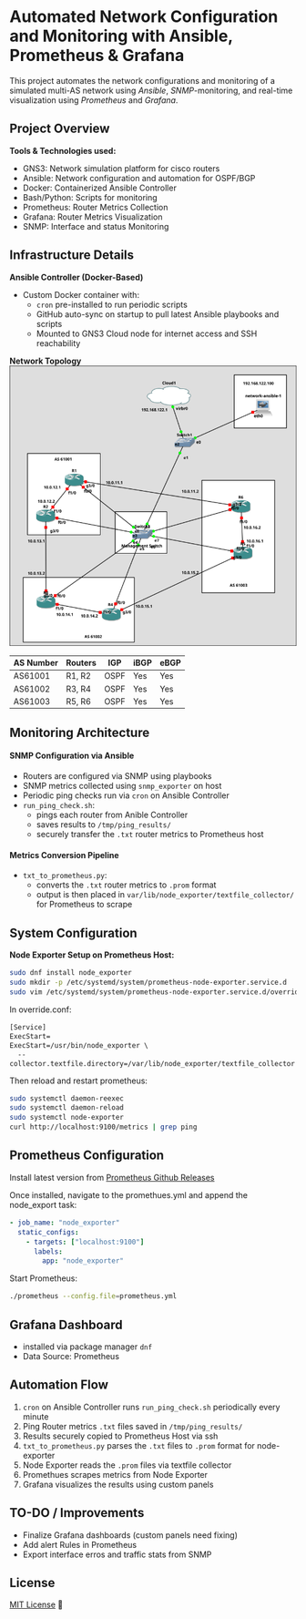 # Automated Network Configuration and Monitoring with Ansible, Prometheus & Grafana
This project automates the network configurations and monitoring of a simulated multi-AS network using *Ansible*, *SNMP*-monitoring, and real-time visualization using *Prometheus* and *Grafana*.

## Project Overview
**Tools & Technologies used:**
- GNS3: Network simulation platform for cisco routers
- Ansible: Network configuration and automation for OSPF/BGP
- Docker: Containerized Ansible Controller
- Bash/Python: Scripts for monitoring
- Prometheus: Router Metrics Collection
- Grafana: Router Metrics Visualization
- SNMP: Interface and status Monitoring

## Infrastructure Details
**Ansible Controller (Docker-Based)**
- Custom Docker container with:
    - `cron` pre-installed to run periodic scripts
    - GitHub auto-sync on startup to pull latest Ansible playbooks and scripts 
    - Mounted to GNS3 Cloud node for internet access and SSH reachability

**Network Topology**
![Network-Topology](assets/images/network-topology.png)

| AS Number | Routers | IGP  | iBGP | eBGP |
| --------- | ------- | ---- | ---- | ---- |
| AS61001   | R1, R2  | OSPF | Yes  | Yes  |
| AS61002   | R3, R4  | OSPF | Yes  | Yes  |
| AS61003   | R5, R6  | OSPF | Yes  | Yes  |

## Monitoring Architecture

#### SNMP Configuration via Ansible
- Routers are configured via SNMP using playbooks
- SNMP metrics collected using `snmp_exporter` on host
- Periodic ping checks run via `cron` on Ansible Controller
- `run_ping_check.sh`:
    - pings each router from Anible Controller
    - saves results to `/tmp/ping_results/`
    - securely transfer the `.txt` router metrics to Prometheus host


#### Metrics Conversion Pipeline
- `txt_to_prometheus.py`:
    - converts the `.txt` router metrics to `.prom` format
    - output is then placed in `var/lib/node_exporter/textfile_collector/` for Prometheus to scrape


## System Configuration

**Node Exporter Setup on Prometheus Host:**
```bash
sudo dnf install node_exporter
sudo mkdir -p /etc/systemd/system/prometheus-node-exporter.service.d
sudo vim /etc/systemd/system/prometheus-node-exporter.service.d/override.conf
```
In override.conf:
```ApacheConf
[Service]
ExecStart=
ExecStart=/usr/bin/node_exporter \
  --collector.textfile.directory=/var/lib/node_exporter/textfile_collector
```
Then reload and restart prometheus:
```bash
sudo systemctl daemon-reexec
sudo systemctl daemon-reload
sudo systemctl node-exporter
curl http://localhost:9100/metrics | grep ping
```

## Prometheus Configuration

Install latest version from [Prometheus Github Releases](https://github.com/prometheus/prometheus/releases)

Once installed, navigate to the promethues.yml and append the node_export task:
```yaml
- job_name: "node_exporter"
  static_configs:
    - targets: ["localhost:9100"]
      labels:
        app: "node_exporter"
```
Start Prometheus:
```bash
./prometheus --config.file=prometheus.yml
```

## Grafana Dashboard
- installed via package manager `dnf`
- Data Source: Prometheus

## Automation Flow

1. `cron` on Ansible Controller runs `run_ping_check.sh` periodically every minute
2. Ping Router metrics `.txt` files saved in `/tmp/ping_results/`
3. Results securely copied to Prometheus Host via ssh
4. `txt_to_prometheus.py` parses the `.txt` files to `.prom` format for node-exporter
5. Node Exporter reads the `.prom` files via textfile collector
6. Promethues scrapes metrics from Node Exporter
7. Grafana visualizes the results using custom panels

## TO-DO / Improvements
- Finalize Grafana dashboards (custom panels need fixing)
- Add alert Rules in Prometheus
- Export interface erros and traffic stats from SNMP

## License
[MIT License](LICENSE) 🐨
